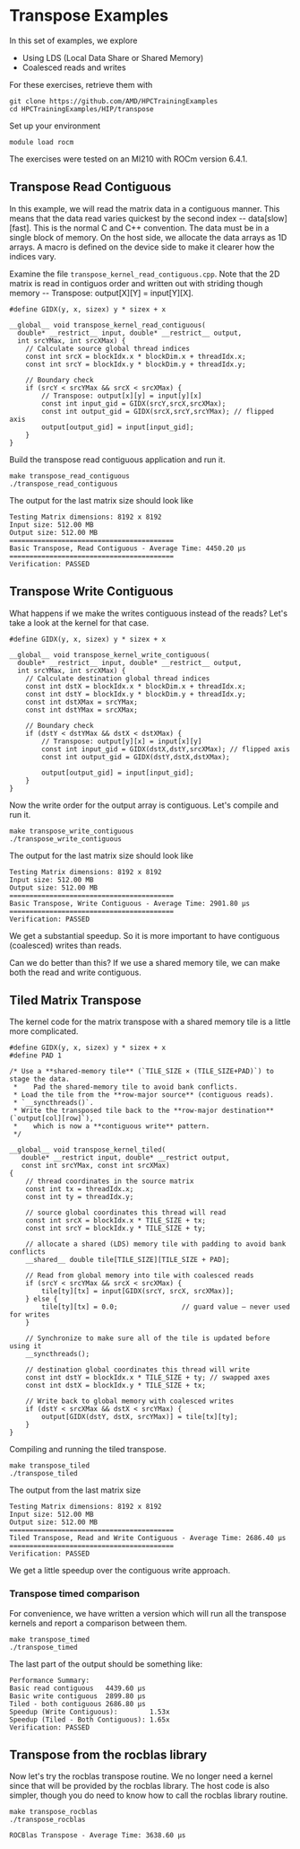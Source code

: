 # Transpose Examples

In this set of examples, we explore

* Using LDS (Local Data Share or Shared Memory)
* Coalesced reads and writes

For these exercises, retrieve them with 

```
git clone https://github.com/AMD/HPCTrainingExamples
cd HPCTrainingExamples/HIP/transpose
```

Set up your environment

```
module load rocm
```

The exercises were tested on an MI210 with ROCm version 6.4.1.

## Transpose Read Contiguous

In this example, we will read the matrix data in a contiguous 
manner. This means that the data read varies quickest by the
second index -- data[slow][fast]. This is the normal C and C++
convention. The data must be in a single block of memory. On 
the host side, we allocate the data arrays as 1D arrays. A
macro is defined on the device side to make it clearer
how the indices vary.

Examine the file `transpose_kernel_read_contiguous.cpp`. Note
that the 2D matrix is read in contiguos order and written out
with striding though memory -- Transpose: output[X][Y] = input[Y][X].

```
#define GIDX(y, x, sizex) y * sizex + x

__global__ void transpose_kernel_read_contiguous(
  double* __restrict__ input, double* __restrict__ output,
  int srcYMax, int srcXMax) {
    // Calculate source global thread indices
    const int srcX = blockIdx.x * blockDim.x + threadIdx.x;
    const int srcY = blockIdx.y * blockDim.y + threadIdx.y;

    // Boundary check
    if (srcY < srcYMax && srcX < srcXMax) {
        // Transpose: output[x][y] = input[y][x]
        const int input_gid = GIDX(srcY,srcX,srcXMax);
        const int output_gid = GIDX(srcX,srcY,srcYMax); // flipped axis
        output[output_gid] = input[input_gid];
    }
}
```

Build the transpose read contiguous application and run it.

```
make transpose_read_contiguous
./transpose_read_contiguous
```

The output for the last matrix size should look like

```
Testing Matrix dimensions: 8192 x 8192
Input size: 512.00 MB
Output size: 512.00 MB
=========================================
Basic Transpose, Read Contiguous - Average Time: 4450.20 μs
=========================================
Verification: PASSED
```

## Transpose Write Contiguous

What happens if we make the writes contiguous instead of the reads? Let's
take a look at the kernel for that case.

```
#define GIDX(y, x, sizex) y * sizex + x

__global__ void transpose_kernel_write_contiguous(
  double* __restrict__ input, double* __restrict__ output,
  int srcYMax, int srcXMax) {
    // Calculate destination global thread indices
    const int dstX = blockIdx.x * blockDim.x + threadIdx.x;
    const int dstY = blockIdx.y * blockDim.y + threadIdx.y;
    const int dstXMax = srcYMax;
    const int dstYMax = srcXMax;

    // Boundary check
    if (dstY < dstYMax && dstX < dstXMax) {
        // Transpose: output[y][x] = input[x][y]
        const int input_gid = GIDX(dstX,dstY,srcXMax); // flipped axis
        const int output_gid = GIDX(dstY,dstX,dstXMax);

        output[output_gid] = input[input_gid];
    }
}
```

Now the write order for the output array is contiguous. Let's compile
and run it.

```
make transpose_write_contiguous
./transpose_write_contiguous
```

The output for the last matrix size should look like

```
Testing Matrix dimensions: 8192 x 8192
Input size: 512.00 MB
Output size: 512.00 MB
=========================================
Basic Transpose, Write Contiguous - Average Time: 2901.80 μs
=========================================
Verification: PASSED
```

We get a substantial speedup. So it is more important to have
contiguous (coalesced) writes than reads.

Can we do better than this? If we use a shared memory tile, we
can make both the read and write contiguous.

## Tiled Matrix Transpose

The kernel code for the matrix transpose with a shared memory 
tile is a little more complicated.

```
#define GIDX(y, x, sizex) y * sizex + x
#define PAD 1

/* Use a **shared‑memory tile** (`TILE_SIZE × (TILE_SIZE+PAD)`) to stage the data.
 *    Pad the shared‑memory tile to avoid bank conflicts.
 * Load the tile from the **row‑major source** (contiguous reads).
 * `__syncthreads()`.
 * Write the transposed tile back to the **row‑major destination** (`output[col][row]`),
 *    which is now a **contiguous write** pattern.
 */

__global__ void transpose_kernel_tiled(
   double* __restrict input, double* __restrict output,
   const int srcYMax, const int srcXMax)
{
    // thread coordinates in the source matrix
    const int tx = threadIdx.x;
    const int ty = threadIdx.y;

    // source global coordinates this thread will read
    const int srcX = blockIdx.x * TILE_SIZE + tx;
    const int srcY = blockIdx.y * TILE_SIZE + ty;

    // allocate a shared (LDS) memory tile with padding to avoid bank conflicts
    __shared__ double tile[TILE_SIZE][TILE_SIZE + PAD];

    // Read from global memory into tile with coalesced reads
    if (srcY < srcYMax && srcX < srcXMax) {
        tile[ty][tx] = input[GIDX(srcY, srcX, srcXMax)];
    } else {
        tile[ty][tx] = 0.0;                // guard value – never used for writes
    }

    // Synchronize to make sure all of the tile is updated before using it
    __syncthreads();

    // destination global coordinates this thread will write
    const int dstY = blockIdx.x * TILE_SIZE + ty; // swapped axes
    const int dstX = blockIdx.y * TILE_SIZE + tx;

    // Write back to global memory with coalesced writes
    if (dstY < srcXMax && dstX < srcYMax) {
        output[GIDX(dstY, dstX, srcYMax)] = tile[tx][ty];
    }
}
```

Compiling and running the tiled transpose.

```
make transpose_tiled
./transpose_tiled
```

The output from the last matrix size

```
Testing Matrix dimensions: 8192 x 8192
Input size: 512.00 MB
Output size: 512.00 MB
=========================================
Tiled Transpose, Read and Write Contiguous - Average Time: 2686.40 μs
=========================================
Verification: PASSED
```

We get a little speedup over the contiguous write approach.

### Transpose timed comparison

For convenience, we have written a version which will run
all the transpose kernels and report a comparison between 
them.

```
make transpose_timed
./transpose_timed
```
The last part of the output should be something like:

```
Performance Summary:
Basic read contiguous   4439.60 μs
Basic write contiguous  2899.80 μs
Tiled - both contiguous 2686.80 μs
Speedup (Write Contiguous):        1.53x
Speedup (Tiled - Both Contiguous): 1.65x
Verification: PASSED
```


## Transpose from the rocblas library

Now let's try the rocblas transpose routine. We no longer
need a kernel since that will be provided by the rocblas library.
The host code is also simpler, though you do need to know how
to call the rocblas library routine.

```
make transpose_rocblas
./transpose_rocblas
```

```
ROCBlas Transpose - Average Time: 3638.60 μs
```
